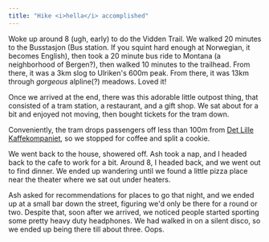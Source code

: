 ```yaml
---
title: "Hike <i>hella</i> accomplished"
---
```


Woke up around 8 (ugh, early) to do the Vidden Trail. We walked 20 minutes to the Busstasjon (Bus station. If you squint hard enough at Norwegian, it becomes English), then took a 20 minute bus ride to Montana (a neighborhood of Bergen?), then walked 10 minutes to the trailhead. From there, it was a 3km slog to Ulriken's 600m peak. From there, it was 13km through *gorgeous* alpline(?) meadows. Loved it!

Once we arrived at the end, there was this adorable little outpost thing, that consisted of a tram station, a restaurant, and a gift shop. We sat about for a bit and enjoyed not moving, then bought tickets for the tram down.

Conveniently, the tram drops passengers off less than 100m from [Det Lille Kaffekompaniet](https://www.facebook.com/Det-lille-Kaffekompaniet-323191094121/), so we stopped for coffee and split a cookie.

We went back to the house, showered off. Ash took a nap, and I headed back to the cafe to work for a bit. Around 8, I headed back, and we went out to find dinner. We ended up wandering until we found a little pizza place near the theater where we sat out under heaters.

Ash asked for recommendations for places to go that night, and we ended up at a small bar down the street, figuring we'd only be there for a round or two. Despite that, soon after we arrived, we noticed people started sporting some pretty heavy duty headphones. We had walked in on a silent disco, so we ended up being there till about three. Oops.